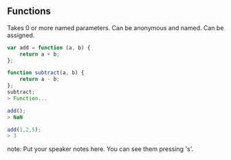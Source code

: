 ##  Functions

Takes 0 or more named parameters. Can be anonymous and named. Can be assigned.
````javascript
var add = function (a, b) {
    return a + b;
};

function subtract(a, b) {
    return a - b;
};
subtract;
> Function...

add();
> NaN

add(1,2,5);
> 3
````

note:
    Put your speaker notes here.
    You can see them pressing 's'.
